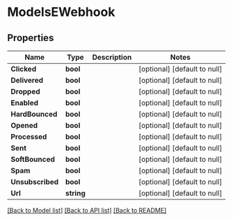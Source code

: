 # ModelsEWebhook

## Properties
Name | Type | Description | Notes
------------ | ------------- | ------------- | -------------
**Clicked** | **bool** |  | [optional] [default to null]
**Delivered** | **bool** |  | [optional] [default to null]
**Dropped** | **bool** |  | [optional] [default to null]
**Enabled** | **bool** |  | [optional] [default to null]
**HardBounced** | **bool** |  | [optional] [default to null]
**Opened** | **bool** |  | [optional] [default to null]
**Processed** | **bool** |  | [optional] [default to null]
**Sent** | **bool** |  | [optional] [default to null]
**SoftBounced** | **bool** |  | [optional] [default to null]
**Spam** | **bool** |  | [optional] [default to null]
**Unsubscribed** | **bool** |  | [optional] [default to null]
**Url** | **string** |  | [optional] [default to null]

[[Back to Model list]](../README.md#documentation-for-models) [[Back to API list]](../README.md#documentation-for-api-endpoints) [[Back to README]](../README.md)



